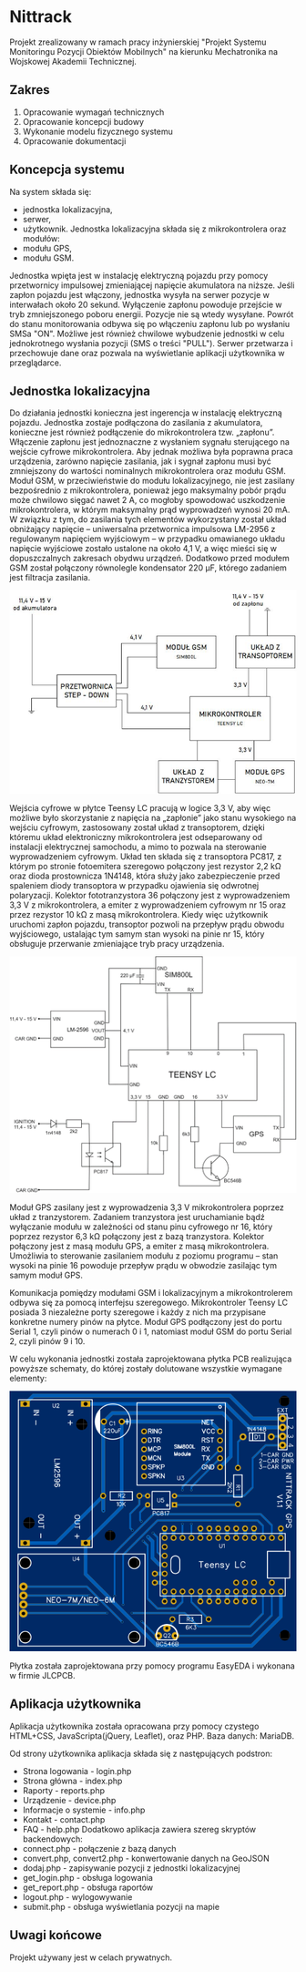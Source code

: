 # Nittrack
Projekt zrealizowany w ramach pracy inżynierskiej "Projekt Systemu Monitoringu Pozycji Obiektów Mobilnych" na kierunku Mechatronika na Wojskowej Akademii Technicznej.

## Zakres
1. Opracowanie wymagań technicznych
2. Opracowanie koncepcji budowy
3. Wykonanie modelu fizycznego systemu
4. Opracowanie dokumentacji

## Koncepcja systemu
Na system składa się: 
* jednostka lokalizacyjna,
* serwer,
* użytkownik.
Jednostka lokalizacyjna składa się z mikrokontrolera oraz modułów:
* modułu GPS,
* modułu GSM.

Jednostka wpięta jest w instalację elektryczną pojazdu przy pomocy przetwornicy impulsowej zmieniającej napięcie akumulatora na niższe.
Jeśli zapłon pojazdu jest włączony, jednostka wysyła na serwer pozycje w interwałach około 20 sekund. Wyłączenie zapłonu powoduje przejście w tryb zmniejszonego poboru energii. Pozycje nie są wtedy wysyłane. Powrót do stanu monitorowania odbywa się po włączeniu zapłonu lub po wysłaniu SMSa "ON". Możliwe jest również chwilowe wybudzenie jednostki w celu jednokrotnego wysłania pozycji (SMS o treści "PULL").
Serwer przetwarza i przechowuje dane oraz pozwala na wyświetlanie aplikacji użytkownika w przeglądarce.

## Jednostka lokalizacyjna
Do działania jednostki konieczna jest ingerencja w instalację elektryczną pojazdu. Jednostka zostaje podłączona do zasilania z akumulatora, konieczne jest również podłączenie do mikrokontrolera tzw. „zapłonu”. Włączenie zapłonu  jest  jednoznaczne z wysłaniem  sygnału  sterującego na wejście cyfrowe mikrokontrolera.  Aby  jednak  możliwa  była  poprawna  praca  urządzenia,  zarówno  napięcie zasilania, jak i sygnał zapłonu musi być zmniejszony do wartości nominalnych mikrokontrolera oraz  modułu  GSM.  Moduł  GSM,  w  przeciwieństwie  do  modułu  lokalizacyjnego,  nie  jest zasilany  bezpośrednio  z  mikrokontrolera,  ponieważ  jego  maksymalny  pobór  prądu  może chwilowo sięgać nawet 2 A, co mogłoby spowodować uszkodzenie mikrokontrolera, w którym maksymalny prąd wyprowadzeń wynosi 20 mA. W związku z tym, do zasilania tych elementów wykorzystany został układ obniżający napięcie – uniwersalna przetwornica impulsowa LM-2956 z  regulowanym  napięciem  wyjściowym – w przypadku omawianego  układu  napięcie wyjściowe zostało ustalone na około 4,1 V, a więc mieści się w dopuszczalnych zakresach obydwu urządzeń. Dodatkowo przed modułem GSM został połączony równolegle kondensator 220 µF, którego zadaniem jest filtracja zasilania.

![schemat ogólny](https://raw.githubusercontent.com/mateusznitka/nittrack/master/docs/img/schema_general.jpg)

Wejścia cyfrowe w płytce Teensy LC pracują w  logice  3,3  V,  aby  więc  możliwe  było  skorzystanie  z  napięcia  na  „zapłonie”  jako  stanu wysokiego na wejściu cyfrowym, zastosowany został układ z transoptorem, dzięki któremu układ elektroniczny mikrokontrolera jest odseparowany od instalacji elektrycznej samochodu, a  mimo  to  pozwala  na  sterowanie  wyprowadzeniem  cyfrowym.  Układ  ten  składa się z transoptora PC817, z którym po stronie fotoemitera szeregowo połączony jest rezystor 2,2 kΩ  oraz  dioda  prostownicza  1N4148,  która  służy  jako  zabezpieczenie  przed  spaleniem diody transoptora w przypadku ojawienia się odwrotnej polaryzacji. 
Kolektor fototranzystora 36 połączony  jest  z  wyprowadzeniem  3,3  V  z  mikrokontrolera,  a  emiter z  wyprowadzeniem cyfrowym nr 15 oraz przez rezystor 10 kΩ z masą mikrokontrolera. Kiedy więc użytkownik uruchomi  zapłon  pojazdu,  transoptor  pozwoli  na  przepływ  prądu  obwodu  wyjściowego, ustalając tym samym stan wysoki na pinie nr 15, który obsługuje przerwanie zmieniające tryb pracy urządzenia. 

![schemat połączeń](https://raw.githubusercontent.com/mateusznitka/nittrack/master/docs/img/schema_git.png)

Moduł GPS zasilany jest z wyprowadzenia 3,3 V mikrokontrolera poprzez układ  z  tranzystorem.  Zadaniem  tranzystora  jest  uruchamianie  bądź  wyłączanie  modułu w zależności od stanu pinu cyfrowego nr 16, który poprzez rezystor 6,3 kΩ połączony jest z bazą  tranzystora.  Kolektor połączony jest z masą modułu  GPS, a emiter z masą mikrokontrolera.  Umożliwia  to  sterowanie  zasilaniem  modułu  z  poziomu programu – stan wysoki na pinie 16 powoduje przepływ prądu w obwodzie zasilając tym samym moduł GPS. 
 
Komunikacja  pomiędzy  modułami  GSM  i  lokalizacyjnym  a  mikrokontrolerem  odbywa się za  pomocą  interfejsu  szeregowego. Mikrokontroler Teensy LC posiada 3 niezależne porty szeregowe i każdy z nich ma przypisane konkretne numery pinów na płytce. 
Moduł GPS podłączony jest do portu Serial 1, czyli pinów o numerach 0 i 1, natomiast moduł GSM do portu Serial 2, czyli pinów 9 i 10.

W celu wykonania jednostki została zaprojektowana płytka PCB realizująca powyższe schematy, do której zostały dolutowane wszystkie wymagane elementy:

![PCB](https://raw.githubusercontent.com/mateusznitka/nittrack/master/docs/img/pcb.png)

Płytka została zaprojektowana przy pomocy programu EasyEDA i wykonana w firmie JLCPCB.

## Aplikacja użytkownika
Aplikacja użytkownika została opracowana przy pomocy czystego HTML+CSS, JavaScripta(jQuery, Leaflet), oraz PHP. Baza danych: MariaDB.

Od strony użytkownika aplikacja składa się z następujących podstron:
* Strona logowania - login.php
* Strona główna - index.php
* Raporty - reports.php
* Urządzenie - device.php
* Informacje o systemie - info.php
* Kontakt - contact.php
* FAQ - help.php
Dodatkowo aplikacja zawiera szereg skryptów backendowych:
* connect.php - połączenie z bazą danych
* convert.php, convert2.php - konwertowanie danych na GeoJSON
* dodaj.php - zapisywanie pozycji z jednostki lokalizacyjnej
* get_login.php - obsługa logowania
* get_report.php - obsługa raportów
* logout.php - wylogowywanie
* submit.php - obsługa wyświetlania pozycji na mapie

## Uwagi końcowe
Projekt używany jest w celach prywatnych.
